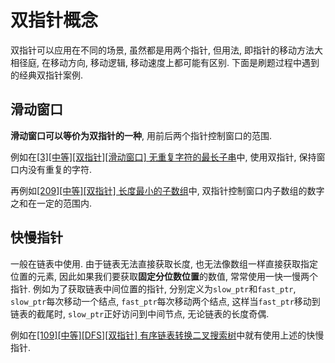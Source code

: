 # 双指针概念

双指针可以应用在不同的场景, 虽然都是用两个指针, 但用法, 即指针的移动方法大相径庭, 在移动方向, 移动逻辑, 移动速度上都可能有区别. 下面是刷题过程中遇到的经典双指针案例.

## 滑动窗口

**滑动窗口可以等价为双指针的一种**, 用前后两个指针控制窗口的范围.

例如在[[3][中等][双指针][滑动窗口] 无重复字符的最长子串](/Algorithm/字符串/3-无重复字符的最长子串.md)中, 使用双指针, 保持窗口内没有重复的字符.

再例如[[209][中等][双指针] 长度最小的子数组](/Algorithm/数组/209-长度最小的子数组.md)中, 双指针控制窗口内子数组的数字之和在一定的范围内.

## 快慢指针

一般在链表中使用. 由于链表无法直接获取长度, 也无法像数组一样直接获取指定位置的元素, 因此如果我们要获取**固定分位数位置**的数值, 常常使用一快一慢两个指针. 例如为了获取链表中间位置的指针, 分别定义为`slow_ptr`和`fast_ptr`, `slow_ptr`每次移动一个结点, `fast_ptr`每次移动两个结点, 这样当`fast_ptr`移动到链表的截尾时, `slow_ptr`正好访问到中间节点, 无论链表的长度奇偶.

例如在[[109][中等][DFS][双指针] 有序链表转换二叉搜索树](/Algorithm/树/109-有序链表转换二叉搜索树.md)中就有使用上述的快慢指针.
